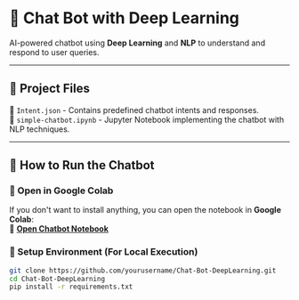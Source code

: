 # 🤖 Chat Bot with Deep Learning  

AI-powered chatbot using **Deep Learning** and **NLP** to understand and respond to user queries.

---

## 📂 Project Files  

📌 `Intent.json` - Contains predefined chatbot intents and responses.  
📌 `simple-chatbot.ipynb` - Jupyter Notebook implementing the chatbot with NLP techniques.  

---

## 🚀 How to Run the Chatbot  

### **🔹 Open in Google Colab**  
If you don't want to install anything, you can open the notebook in **Google Colab**:  
📌 **[Open Chatbot Notebook](https://colab.research.google.com/github/yourusername/Chat-Bot-DeepLearning/blob/main/simple-chatbot.ipynb)**  

### **🔹 Setup Environment (For Local Execution)**  
```bash
git clone https://github.com/yourusername/Chat-Bot-DeepLearning.git
cd Chat-Bot-DeepLearning
pip install -r requirements.txt

